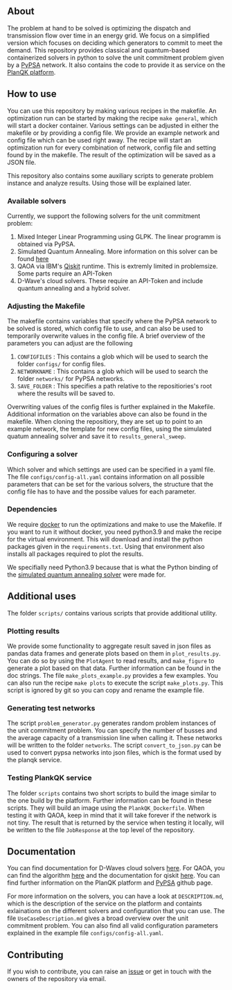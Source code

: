 ## About

The problem at hand to be solved is optimizing the dispatch and transmission flow over time in an energy grid. We focus on a simplified version
which focuses on deciding which generators to commit to meet the demand. This repository provides classical and quantum-based containerized solvers in python to
solve the unit commitment problem given by a [PyPSA](https://github.com/PyPSA/PyPSA) network. It also contains the code to provide it as service on 
the [PlanQK platform](https://platform.planqk.de). 


## How to use

You can use this repository by making various recipes in the makefile. An optimization run can be started by making the recipe `make general`, which will 
start a docker container. Various settings can be adjusted in either the makefile or by providing a config file. We provide an example network and config 
file which can be used right away. The recipe will start an optimization run for every combination of network, config file and setting found by in the makefile. 
The result of the optimization will be saved as a JSON file.

This repository also contains some auxiliary scripts to generate problem instance and analyze results. Using those will be explained later.


### Available solvers
Currently, we support the following solvers for the unit commitment problem:

1. Mixed Integer Linear Programming using GLPK. The linear programm is obtained via PyPSA.
2. Simulated Quantum Annealing. More information on this solver can be found [here](https://github.com/PlanQK/SimulatedQuantumAnnealing)
3. QAOA via IBM's [Qiskit](https://qiskit.org) runtime. This is extremly limited in problemsize. Some parts require an API-Token
4. D-Wave's cloud solvers. These require an API-Token and include quantum annealing and a hybrid solver.


### Adjusting the Makefile

The makefile contains variables that specify where the PyPSA network to be solved is stored, which config file to use, and can
also be used to temporarily overwrite values in the config file. A brief overview of the parameters you can adjust are the following

1. `CONFIGFILES` : This contains a glob which will be used to search the folder `configs/` for config files.
2. `NETWORKNAME` : This contains a glob which will be used to search the folder `networks/` for PyPSA networks.
3. `SAVE_FOLDER` : This specifies a path relative to the repositiories's root where the results will be saved to.

Overwriting values of the config files is further explained in the Makefile. Additional information on the variables above can also be found in the makefile.
When cloning the repositiory, they are set up to point to an example network, the template for new config files, using the simulated quatum annealing solver
and save it to `results_general_sweep`.

### Configuring a solver

Which solver and which settings are used can be specified in a yaml file. The file `configs/config-all.yaml` contains information on all possible
parameters that can be set for the various solvers, the structure that the config file has to have and the possibe values for each parameter. 


### Dependencies

We require [docker](https://www.docker.com/) to run the optimizations and make to use the Makefile. If you want to run it without docker, you need python3.9 and make
the recipe for the virtual environment. This will download and install the python packages given in the `requirements.txt`. Using that environment
also installs all packages required to plot the results.

We specifially need Python3.9 because that is what the Python binding of the [simulated quantum annealing solver](https://github.com/PlanQK/SimulatedQuantumAnnealing) were made for.


## Additional uses

The folder `scripts/` contains various scripts that provide additional utility.

### Plotting results
We provide some functionality to aggregate result saved in json files as pandas data frames and generate plots based on them in `plot_results.py`. You can do so by using the 
`PlotAgent` to read results, and `make_figure` to generate a plot based on that data. Further information can be found in the doc strings. The file 
`make_plots_example.py` provides a few examples. You can also run the recipe `make plots` to execute the script `make_plots.py`. This script
is ignored by git so you can copy and rename the example file.


### Generating test networks
The script `problem_generator.py` generates random problem instances of the unit commitment problem. You can specify the number of busses and the average capacity
of a transmission line when calling it. These networks will be written to the folder `networks`. The script `convert_to_json.py` can be used to convert pypsa networks 
into json files, which is the format used by the planqk service.


### Testing PlankQK service
The folder `scripts` contains two short scripts to build the image similar to the one build by the platform. Further information can be found in these scripts. They will build an 
image using the `PlankQK_Dockerfile`. When testing it with QAOA, keep in mind that it will 
take forever if the network is not tiny. The result that is returned by the service when testing it locally, will be written to the 
file `JobResponse` at the top level of the repository.

## Documentation
You can find documentation for D-Waves cloud solvers [here](https://docs.ocean.dwavesys.com/en/stable/index.html). For QAOA, you can find the algorithm 
[here](https://qiskit.org/textbook/ch-applications/qaoa.html) and the documentation for qiskit [here](https://qiskit.org/documentation).
You can find further information on the PlanQK platform and [PyPSA](https://github.com/PyPSA/PyPSA) github page.

For more information on the solvers, you can have a look at `DESCRIPTION.md`, which is the description of the service on the platform and containts exlainations on the
different solvers and configuration that you can use. The file `UseCaseDescription.md` gives a broad overview over the unit commitment problem. You can also find all valid 
configuration parameters explained in the example file `configs/config-all.yaml`.


## Contributing

If you wish to contribute, you can raise an [issue](https://github.com/PlanQK/UnitCommitment/issues) or get in touch with the owners of the repository via email.


